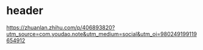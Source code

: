 # header

https://zhuanlan.zhihu.com/p/406893820?utm_source=com.youdao.note&utm_medium=social&utm_oi=980249199119654912